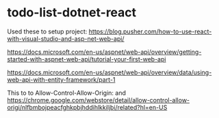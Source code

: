 # todo-list-dotnet-react

Used these to setup project:
https://blog.pusher.com/how-to-use-react-with-visual-studio-and-asp-net-web-api/

https://docs.microsoft.com/en-us/aspnet/web-api/overview/getting-started-with-aspnet-web-api/tutorial-your-first-web-api

https://docs.microsoft.com/en-us/aspnet/web-api/overview/data/using-web-api-with-entity-framework/part-1

This to to Allow-Control-Allow-Origin:
and https://chrome.google.com/webstore/detail/allow-control-allow-origi/nlfbmbojpeacfghkpbjhddihlkkiljbi/related?hl=en-US

